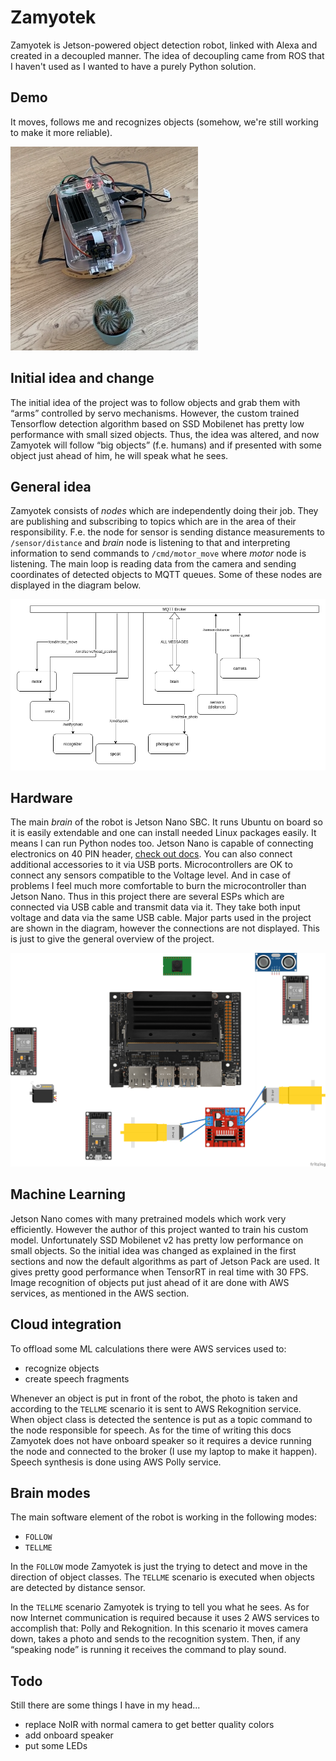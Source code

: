 # Zamyotek
Zamyotek is Jetson-powered object detection robot, linked with Alexa and created in a decoupled manner. The idea of decoupling came from ROS that I haven't used as I wanted to have a purely Python solution.

## Demo
It moves, follows me and recognizes objects (somehow, we're still working to make it more reliable).

[![IMAGE ALT TEXT](./pics/zamyotek_explores.png)](http://www.youtube.com/watch?v=LvrNewLIw1k "Video Title")


## Initial idea and change
The initial idea of the project was to follow objects and grab them with “arms” controlled by servo mechanisms. However, the custom trained Tensorflow detection algorithm based on SSD Mobilenet has pretty low performance with small sized objects. Thus, the idea was altered, and now Zamyotek will follow “big objects” (f.e. humans) and if presented with some object just ahead of him, he will speak what he sees.

## General idea
Zamyotek consists of *nodes* which are independently doing their job. They are publishing and subscribing to topics which are in the area of their responsibility. F.e. the node for sensor is sending distance measurements to `/sensor/distance` and *brain* node is listening to that and interpreting information to send commands to `/cmd/motor_move` where *motor* node is listening.
The main loop is reading data from the camera and sending coordinates of detected objects to MQTT queues. Some of these nodes are displayed in the diagram below.

![communication nodes](pics/zamyotek_nodes.drawio.png)

## Hardware
The main *brain* of the robot is Jetson Nano SBC. It runs Ubuntu on board so it is easily extendable and one can install needed Linux packages easily. It means I can run Python nodes too. Jetson Nano is capable of connecting electronics on 40 PIN header, [check out docs](https://developer.nvidia.com/embedded/learn/jetson-nano-2gb-devkit-user-guide#id-.JetsonNano2GBDeveloperKitUserGuidevbatuu_v1.0-40-PinHeader(J6)). You can also connect additional accessories to it via USB ports. Microcontrollers are OK to connect any sensors compatible to the Voltage level. And in case of problems I feel much more comfortable to burn the microcontroller than Jetson Nano.  Thus in this project there are several ESPs which are connected via USB cable and transmit data via it. They take both input voltage and data via the same USB cable.
Major parts used in the project are shown in the diagram, however the connections are not displayed. This is just to give the general overview of the project.

![communication nodes](pics/zamyotek_fritzing_bb.png)

## Machine Learning
Jetson Nano comes with many pretrained models which work very efficiently. However the author of this project wanted to train his custom model. Unfortunately SSD Mobilenet v2 has pretty low performance on small objects. So the initial idea was changed as explained in the first sections and now the default algorithms as part of Jetson Pack are used. It gives pretty good performance when TensorRT in real time with 30 FPS. Image recognition of objects put just ahead of it are done with AWS services, as mentioned in the AWS section.

## Cloud integration
To offload some ML calculations there were AWS services used to:
- recognize objects
- create speech fragments

Whenever an object is put in front of the robot, the photo is taken and according to the `TELLME` scenario it is sent to AWS Rekognition service. When object class is detected the sentence is put as a topic command to the node responsible for speech. As for the time of writing this docs Zamyotek does not have onboard speaker so it requires a device running the node and connected to the broker (I use my laptop to make it happen). Speech synthesis is done using AWS Polly service.

## Brain modes
The main software element of the robot is working in the following modes:
 - `FOLLOW`
 - `TELLME`

In the `FOLLOW` mode Zamyotek is just the trying to detect and move in the direction of object classes. The `TELLME` scenario is executed when objects are detected by distance sensor.

In the `TELLME` scenario Zamyotek is trying to tell you what he sees. As for now Internet communication is required because it uses 2 AWS services to accomplish that: Polly and Rekognition. In this scenario it moves camera down, takes a photo and sends to the recognition system. Then, if any “speaking node” is running it receives the command to play sound.

## Todo
Still there are some things I have in my head...
- replace NoIR with normal camera to get better quality colors
- add onboard speaker
- put some LEDs